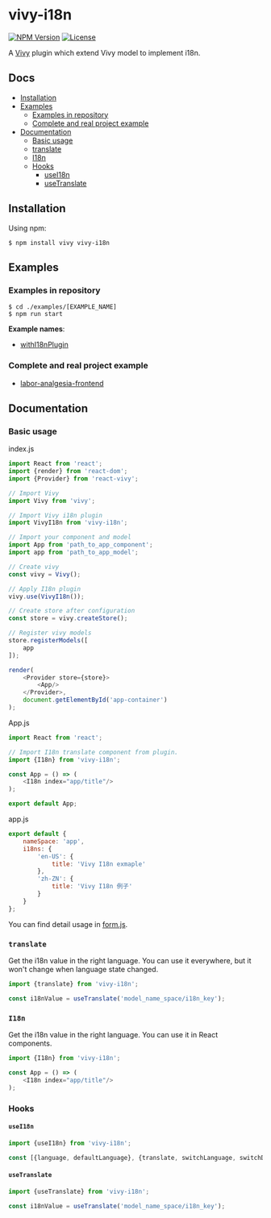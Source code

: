 [npm-image]: https://img.shields.io/npm/v/vivy-i18n.svg?style=flat-square

[npm-url]: https://npmjs.org/package/vivy-i18n

[license-image]: https://img.shields.io/npm/l/vivy-i18n.svg?style=flat-square

[vivy-url]: https://github.com/fatalxiao/vivy

[connected-react-router-url]: https://github.com/supasate/connected-react-router

[with-i18n-plugin-example-url]: https://github.com/fatalxiao/vivy-i18n/tree/main/examples/withI18nPlugin

[labor-analgesia-frontend-url]: https://github.com/fatalxiao/labor-analgesia-frontend

[with-i18n-plugin-example-form-url]: https://github.com/fatalxiao/vivy-i18n/blob/main/examples/withI18nPlugin/src/modules/Form/models/form.js

# vivy-i18n

[![NPM Version][npm-image]][npm-url]
[![License][license-image]][npm-url]

A [Vivy][vivy-url] plugin which extend Vivy model to implement i18n.

## Docs

* [Installation](#installation)
* [Examples](#examples)
    * [Examples in repository](#examples-in-repository)
    * [Complete and real project example](#complete-and-real-project-example)
* [Documentation](#documentation)
    * [Basic usage](#basic-usage)
    * [translate](#translate)
    * [I18n](#I18n)
    * [Hooks](#hooks)
        * [useI18n](#useI18n)
        * [useTranslate](#useTranslate)

## Installation

Using npm:

```shell
$ npm install vivy vivy-i18n
```

## Examples

### Examples in repository

```shell
$ cd ./examples/[EXAMPLE_NAME]
$ npm run start
```

**Example names**:

* [withI18nPlugin][with-i18n-plugin-example-url]

### Complete and real project example

* [labor-analgesia-frontend][labor-analgesia-frontend-url]

## Documentation

### Basic usage

index.js

```js
import React from 'react';
import {render} from 'react-dom';
import {Provider} from 'react-vivy';

// Import Vivy
import Vivy from 'vivy';

// Import Vivy i18n plugin
import VivyI18n from 'vivy-i18n';

// Import your component and model
import App from 'path_to_app_component';
import app from 'path_to_app_model';

// Create vivy
const vivy = Vivy();

// Apply I18n plugin
vivy.use(VivyI18n());

// Create store after configuration
const store = vivy.createStore();

// Register vivy models
store.registerModels([
    app
]);

render(
    <Provider store={store}>
        <App/>
    </Provider>,
    document.getElementById('app-container')
);
```

App.js

```js
import React from 'react';

// Import I18n translate component from plugin.
import {I18n} from 'vivy-i18n';

const App = () => (
    <I18n index="app/title"/>
);

export default App;
```

app.js

```js
export default {
    nameSpace: 'app',
    i18ns: {
        'en-US': {
            title: 'Vivy I18n exmaple'
        },
        'zh-ZN': {
            title: 'Vivy I18n 例子'
        }
    }
};
```

You can find detail usage in [form.js][with-i18n-plugin-example-form-url].

### `translate`

Get the i18n value in the right language. You can use it everywhere, but it won't change when language state changed.

```js
import {translate} from 'vivy-i18n';

const i18nValue = useTranslate('model_name_space/i18n_key');
```

### `I18n`

Get the i18n value in the right language. You can use it in React components.

```js
import {I18n} from 'vivy-i18n';

const App = () => (
    <I18n index="app/title"/>
);
```

### Hooks

#### `useI18n`

```js
import {useI18n} from 'vivy-i18n';

const [{language, defaultLanguage}, {translate, switchLanguage, switchDefaultLanguage}] = useI18n();
```

#### `useTranslate`

```js
import {useTranslate} from 'vivy-i18n';

const i18nValue = useTranslate('model_name_space/i18n_key');
```
